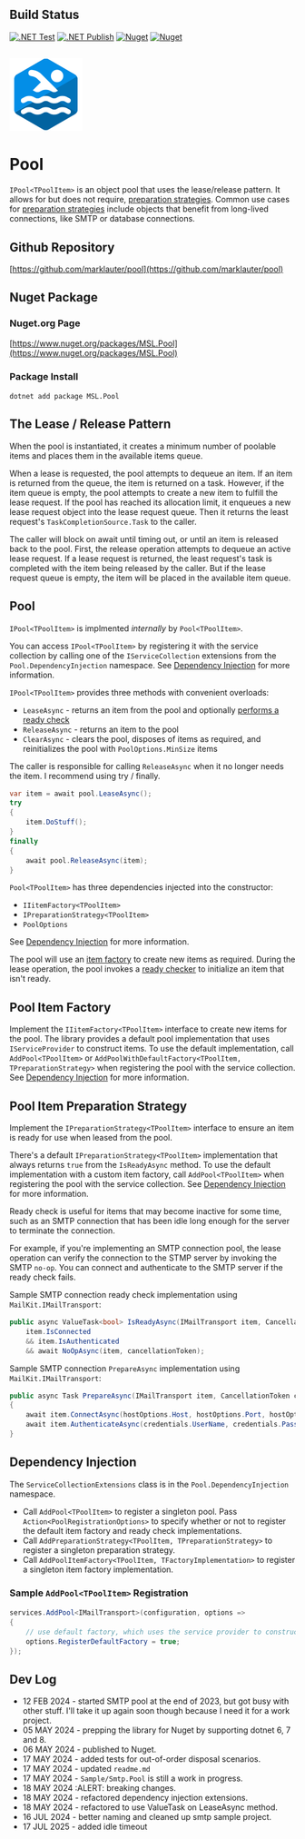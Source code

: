 ## Build Status
[![.NET Test](https://github.com/marklauter/pool/actions/workflows/dotnet.tests.yml/badge.svg)](https://github.com/marklauter/pool/actions/workflows/dotnet.tests.yml)
[![.NET Publish](https://github.com/marklauter/pool/actions/workflows/dotnet.publish.yml/badge.svg)](https://github.com/marklauter/pool/actions/workflows/dotnet.publish.yml)
[![Nuget](https://img.shields.io/badge/Nuget-v4.1.0-blue)](https://www.nuget.org/packages/MSL.Pool/)
[![Nuget](https://img.shields.io/badge/.NET-8.0-blue)](https://dotnet.microsoft.com/en-us/download/dotnet/8.0/)

## 
![Pool Logo](https://raw.githubusercontent.com/marklauter/pool/main/images/pool.png "Pool Logo")

# Pool
`IPool<TPoolItem>` is an object pool that uses the lease/release pattern.
It allows for but does not require, [preparation strategies](##pool-item-preparation-strategy).
Common use cases for [preparation strategies](##pool-item-preparation-strategy) 
include objects that benefit from long-lived connections, 
like SMTP or database connections.

## Github Repository
[https://github.com/marklauter/pool](https://github.com/marklauter/pool)

## Nuget Package
### Nuget.org Page
[https://www.nuget.org/packages/MSL.Pool](https://www.nuget.org/packages/MSL.Pool)
### Package Install
```console
dotnet add package MSL.Pool
```

## The Lease / Release Pattern
When the pool is instantiated, it creates a minimum number of poolable items and places them in the available items queue.

When a lease is requested, the pool attempts to dequeue an item. 
If an item is returned from the queue, the item is returned on a task.
However, if the item queue is empty, the pool attempts to create a new item to fulfill the lease request.
If the pool has reached its allocation limit, it enqueues a new lease request object into the lease request queue.
Then it returns the least request's `TaskCompletionSource.Task` to the caller.

The caller will block on await until timing out, or until an item is released back to the pool. 
First, the release operation attempts to dequeue an active lease request.
If a lease request is returned, the least request's task is completed with the item being released by the caller.
But if the lease request queue is empty, the item will be placed in the available item queue.

## Pool
`IPool<TPoolItem>` is implmented _internally_ by `Pool<TPoolItem>`.

You can access `IPool<TPoolItem>` by registering it with the service collection by calling 
one of the `IServiceCollection` extensions from the `Pool.DependencyInjection` namespace.
See [Dependency Injection](##dependency-injection) for more information.

`IPool<TPoolItem>` provides three methods with convenient overloads:
- `LeaseAsync` - returns an item from the pool and optionally [performs a ready check](##pool-item-preparation-strategy)
- `ReleaseAsync` - returns an item to the pool
- `ClearAsync` - clears the pool, disposes of items as required, and reinitializes the pool with `PoolOptions.MinSize` items

The caller is responsible for calling `ReleaseAsync` when it no longer needs the item.
I recommend using try / finally.
```csharp
var item = await pool.LeaseAsync();
try
{
    item.DoStuff();
}
finally
{
    await pool.ReleaseAsync(item);
}
```

`Pool<TPoolItem>` has three dependencies injected into the constructor:
- `IIitemFactory<TPoolItem>`
- `IPreparationStrategy<TPoolItem>`
- `PoolOptions`

See [Dependency Injection](##dependency-injection) for more information.

The pool will use an [item factory](##pool-item-factory) to create new items as required.
During the lease operation, the pool invokes a [ready checker](##pool-item-preparation-strategy) 
to initialize an item that isn't ready.

## Pool Item Factory
Implement the `IIitemFactory<TPoolItem>` interface to create new items for the pool. 
The library provides a default pool implementation that uses `IServiceProvider` to construct items.
To use the default implementation, call `AddPool<TPoolItem>` or 
`AddPoolWithDefaultFactory<TPoolItem, TPreparationStrategy>` 
when registering the pool with the service collection.
See [Dependency Injection](##dependency-injection) for more information.

## Pool Item Preparation Strategy
Implement the `IPreparationStrategy<TPoolItem>` interface to ensure an item is ready for use when leased from the pool.

There's a default `IPreparationStrategy<TPoolItem>` implementation that always returns 
`true` from the `IsReadyAsync` method.
To use the default implementation with a custom item factory, 
call `AddPool<TPoolItem>` 
when registering the pool with the service collection.
See [Dependency Injection](##dependency-injection) for more information.

Ready check is useful for items that may become inactive for some time, 
such as an SMTP connection that has been idle long enough for the server to terminate
the connection.

For example, if you're implementing an SMTP connection pool, 
the lease operation can verify the connection to the STMP server 
by invoking the SMTP `no-op`.  You can connect and authenticate to the SMTP server if the ready check fails. 

Sample SMTP connection ready check implementation using `MailKit.IMailTransport`:
```csharp
public async ValueTask<bool> IsReadyAsync(IMailTransport item, CancellationToken cancellationToken) =>
    item.IsConnected
    && item.IsAuthenticated
    && await NoOpAsync(item, cancellationToken);
```

Sample SMTP connection `PrepareAsync` implementation using `MailKit.IMailTransport`:
```csharp
public async Task PrepareAsync(IMailTransport item, CancellationToken cancellationToken)
{
    await item.ConnectAsync(hostOptions.Host, hostOptions.Port, hostOptions.UseSsl, cancellationToken);
    await item.AuthenticateAsync(credentials.UserName, credentials.Password, cancellationToken);
}
```
## Dependency Injection
The `ServiceCollectionExtensions` class is in the `Pool.DependencyInjection` namespace.
- Call `AddPool<TPoolItem>` to register a singleton pool. Pass `Action<PoolRegistrationOptions>` to specify whether or not to register the default item factory and ready check implementations.
- Call `AddPreparationStrategy<TPoolItem, TPreparationStrategy>` to register a singleton preparation strategy.
- Call `AddPoolItemFactory<TPoolItem, TFactoryImplementation>` to register a singleton item factory implementation.

### Sample `AddPool<TPoolItem>` Registration
```csharp
services.AddPool<IMailTransport>(configuration, options =>
{
    // use default factory, which uses the service provider to construct pool items
    options.RegisterDefaultFactory = true;
});
```

## Dev Log
- 12 FEB 2024 - started SMTP pool at the end of 2023, but got busy with other stuff. I'll take it up again soon though because I need it for a work project.
- 05 MAY 2024 - prepping the library for Nuget by supporting dotnet 6, 7 and 8.
- 06 MAY 2024 - published to Nuget.
- 17 MAY 2024 - added tests for out-of-order disposal scenarios.
- 17 MAY 2024 - updated `readme.md`
- 17 MAY 2024 - `Sample/Smtp.Pool` is still a work in progress.
- 18 MAY 2024 :ALERT: breaking changes.
- 18 MAY 2024 - refactored dependency injection extensions. 
- 18 MAY 2024 - refactored to use ValueTask on LeaseAsync method. 
- 16 JUL 2024 - better naming and cleaned up smtp sample project.
- 17 JUL 2025 - added idle timeout
